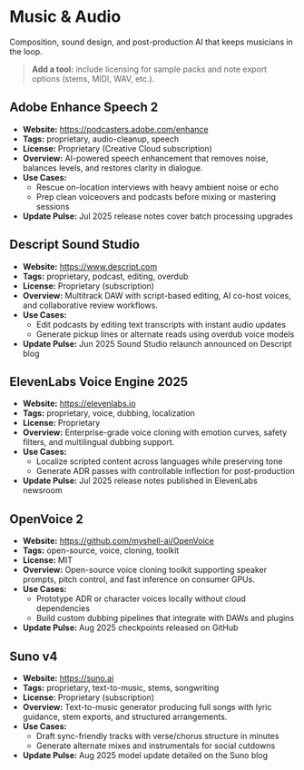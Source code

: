 # Music & Audio

Composition, sound design, and post-production AI that keeps musicians in the loop.

> **Add a tool:** include licensing for sample packs and note export options (stems, MIDI, WAV, etc.).

## Adobe Enhance Speech 2
- **Website:** https://podcasters.adobe.com/enhance
- **Tags:** proprietary, audio-cleanup, speech
- **License:** Proprietary (Creative Cloud subscription)
- **Overview:** AI-powered speech enhancement that removes noise, balances levels, and restores clarity in dialogue.
- **Use Cases:**
  - Rescue on-location interviews with heavy ambient noise or echo
  - Prep clean voiceovers and podcasts before mixing or mastering sessions
- **Update Pulse:** Jul 2025 release notes cover batch processing upgrades

## Descript Sound Studio
- **Website:** https://www.descript.com
- **Tags:** proprietary, podcast, editing, overdub
- **License:** Proprietary (subscription)
- **Overview:** Multitrack DAW with script-based editing, AI co-host voices, and collaborative review workflows.
- **Use Cases:**
  - Edit podcasts by editing text transcripts with instant audio updates
  - Generate pickup lines or alternate reads using overdub voice models
- **Update Pulse:** Jun 2025 Sound Studio relaunch announced on Descript blog

## ElevenLabs Voice Engine 2025
- **Website:** https://elevenlabs.io
- **Tags:** proprietary, voice, dubbing, localization
- **License:** Proprietary
- **Overview:** Enterprise-grade voice cloning with emotion curves, safety filters, and multilingual dubbing support.
- **Use Cases:**
  - Localize scripted content across languages while preserving tone
  - Generate ADR passes with controllable inflection for post-production
- **Update Pulse:** Jul 2025 release notes published in ElevenLabs newsroom

## OpenVoice 2
- **Website:** https://github.com/myshell-ai/OpenVoice
- **Tags:** open-source, voice, cloning, toolkit
- **License:** MIT
- **Overview:** Open-source voice cloning toolkit supporting speaker prompts, pitch control, and fast inference on consumer GPUs.
- **Use Cases:**
  - Prototype ADR or character voices locally without cloud dependencies
  - Build custom dubbing pipelines that integrate with DAWs and plugins
- **Update Pulse:** Aug 2025 checkpoints released on GitHub

## Suno v4
- **Website:** https://suno.ai
- **Tags:** proprietary, text-to-music, stems, songwriting
- **License:** Proprietary (subscription)
- **Overview:** Text-to-music generator producing full songs with lyric guidance, stem exports, and structured arrangements.
- **Use Cases:**
  - Draft sync-friendly tracks with verse/chorus structure in minutes
  - Generate alternate mixes and instrumentals for social cutdowns
- **Update Pulse:** Aug 2025 model update detailed on the Suno blog
